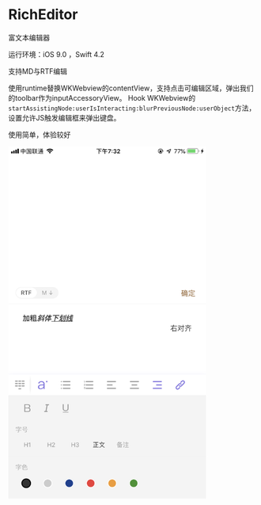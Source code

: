 # RichEditor
富文本编辑器

运行环境：iOS 9.0 ，Swift 4.2


支持MD与RTF编辑

使用runtime替换WKWebview的contentView，支持点击可编辑区域，弹出我们的toolbar作为inputAccessoryView。
Hook WKWebview的`startAssistingNode:userIsInteracting:blurPreviousNode:userObject`方法，设置允许JS触发编辑框来弹出键盘。

使用简单，体验较好
<div width = "800">
  <img src="https://github.com/meng03/Resource/blob/master/RichEditor2.PNG" width = "400" float=right />
</div>
